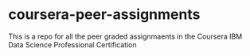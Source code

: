 # coursera-peer-assignments

This is a repo for all the peer graded assignmaents in the Coursera IBM Data Science Professional Certification
